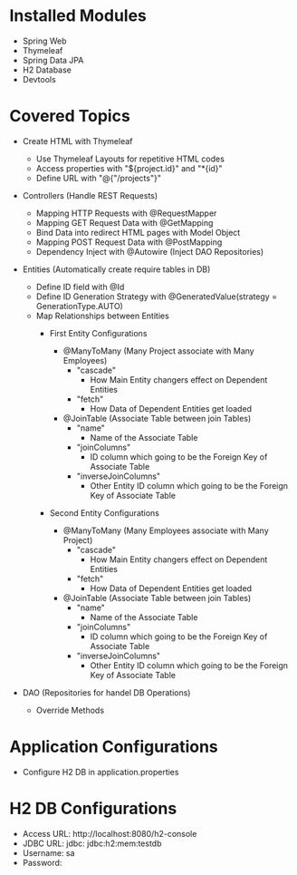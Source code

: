 Installed Modules
=================
- Spring Web
- Thymeleaf
- Spring Data JPA
- H2 Database
- Devtools


Covered Topics
==============
- Create HTML with Thymeleaf
    - Use Thymeleaf Layouts for repetitive HTML codes
    - Access properties with "${project.id}" and "*{id}"
    - Define URL with "@{"/projects"}"
    
- Controllers (Handle REST Requests)
    - Mapping HTTP Requests with @RequestMapper 
    - Mapping GET Request Data with @GetMapping
    - Bind Data into redirect HTML pages with Model Object    
    - Mapping POST Request Data with @PostMapping
    - Dependency Inject with @Autowire (Inject DAO Repositories)

- Entities (Automatically create require tables in DB)
    - Define ID field with @Id
    - Define ID Generation Strategy with @GeneratedValue(strategy = GenerationType.AUTO)
    - Map Relationships between Entities
        - First Entity Configurations 
            - @ManyToMany (Many Project associate with Many Employees)
                - "cascade" 
                    - How Main Entity changers effect on Dependent Entities
                - "fetch"
                    - How Data of Dependent Entities get loaded
            - @JoinTable (Associate Table between join Tables)
                - "name"
                    - Name of the Associate Table
                - "joinColumns"
                    - ID column which going to be the Foreign Key of Associate Table
                - "inverseJoinColumns"
                    - Other Entity ID column which going to be the Foreign Key of Associate Table
                    
        - Second Entity Configurations
            - @ManyToMany (Many Employees associate with Many Project)
                - "cascade" 
                    - How Main Entity changers effect on Dependent Entities
                - "fetch"
                    - How Data of Dependent Entities get loaded
            - @JoinTable (Associate Table between join Tables)
                - "name"
                    - Name of the Associate Table
                - "joinColumns"
                    - ID column which going to be the Foreign Key of Associate Table
                - "inverseJoinColumns"
                    - Other Entity ID column which going to be the Foreign Key of Associate Table
                
- DAO (Repositories for handel DB Operations)
    - Override Methods


Application Configurations
==========================
- Configure H2 DB in application.properties


H2 DB Configurations
====================
- Access URL: http://localhost:8080/h2-console
- JDBC URL: jdbc: jdbc:h2:mem:testdb
- Username: sa
- Password: <empty>